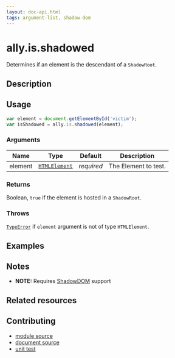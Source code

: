 ```yaml
---
layout: doc-api.html
tags: argument-list, shadow-dom
---
```


# ally.is.shadowed

Determines if an element is the descendant of a `ShadowRoot`.


## Description


## Usage

```js
var element = document.getElementById('victim');
var isShadowed = ally.is.shadowed(element);
```

### Arguments

| Name | Type | Default | Description |
| ---- | ---- | ------- | ----------- |
| element | [`HTMLElement`](https://developer.mozilla.org/en/docs/Web/API/HTMLElement) | *required* | The Element to test. |

### Returns

Boolean, `true` if the element is hosted in a `ShadowRoot`.

### Throws

[`TypeError`](https://developer.mozilla.org/en-US/docs/Web/JavaScript/Reference/Global_Objects/TypeError) if `element` argument is not of type `HTMLElement`.


## Examples


## Notes

* **NOTE:** Requires [ShadowDOM](http://caniuse.com/#feat=shadowdom) support


## Related resources


## Contributing

* [module source](https://github.com/medialize/ally.js/blob/master/src/is/shadowed.js)
* [document source](https://github.com/medialize/ally.js/blob/master/docs/api/is/shadowed.md)
* [unit test](https://github.com/medialize/ally.js/blob/master/test/unit/is.shadowed.test.js)

